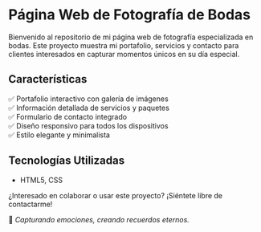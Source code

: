 # Página Web de Fotografía de Bodas  

Bienvenido al repositorio de mi página web de fotografía especializada en bodas. Este proyecto muestra mi portafolio, servicios y contacto para clientes interesados en capturar momentos únicos en su día especial.  

## Características  
✅ Portafolio interactivo con galería de imágenes  
✅ Información detallada de servicios y paquetes  
✅ Formulario de contacto integrado  
✅ Diseño responsivo para todos los dispositivos  
✅ Estilo elegante y minimalista  

## Tecnologías Utilizadas  
- HTML5, CSS


¿Interesado en colaborar o usar este proyecto? ¡Siéntete libre de contactarme!  

📸 *Capturando emociones, creando recuerdos eternos.*  